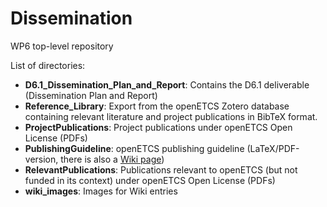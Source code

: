 Dissemination
=============

WP6 top-level repository

List of directories:
* **D6.1_Dissemination_Plan_and_Report**: Contains the D6.1 deliverable (Dissemination Plan and Report)
* **Reference_Library**: Export from the openETCS Zotero database containing relevant literature and project publications in BibTeX format.
* **ProjectPublications**: Project publications under openETCS Open License (PDFs)
* **PublishingGuideline**: openETCS publishing guideline (LaTeX/PDF-version, there is also a [Wiki page](https://github.com/openETCS/Dissemination/wiki/Publishing-Guideline))
* **RelevantPublications**: Publications relevant to openETCS (but not funded in its context) under openETCS Open License (PDFs)
* **wiki_images**: Images for Wiki entries
